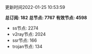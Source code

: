 更新时间2022-01-25 10:53:59

**总订阅: 182**
**总节点: 7767**
**有效节点: 4598**
- ss节点: 2274
- v2ray节点: 2024
- ssr节点: 166
- trojan节点: 134
